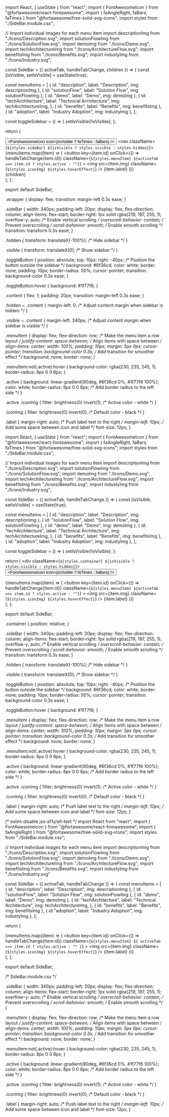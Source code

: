 import React, { useState } from "react";
import { FontAwesomeIcon } from "@fortawesome/react-fontawesome";
import { faAngleRight, faBars, faTimes } from "@fortawesome/free-solid-svg-icons";
import styles from "./SideBar.module.css";

// Import individual images for each menu item
import descriptionImg from "./Icons/Description.svg";
import solutionFlowImg from "./Icons/SolutionFlow.svg";
import demoImg from "./Icons/Demo.svg";
import techArchitectureImg from "./Icons/ArchitectureFlow.svg";
import benefitsImg from "./Icons/Benefits.svg";
import industyImg from "./Icons/Industry.svg";

const SideBar = ({ activeTab, handleTabChange, children }) => {
  const [isVisible, setIsVisible] = useState(true);

  const menuItems = [
    { id: "description", label: "Description", img: descriptionImg },
    { id: "solutionFlow", label: "Solution Flow", img: solutionFlowImg },
    { id: "demo", label: "Demo", img: demoImg },
    {
      id: "techArchitecture",
      label: "Technical Architecture",
      img: techArchitectureImg,
    },
    { id: "benefits", label: "Benefits", img: benefitsImg },
    { id: "adoption", label: "Industry Adoption", img: industyImg },
  ];

  const toggleSidebar = () => {
    setIsVisible(!isVisible);
  };

  return (
    <div className={styles.wrapper}>
      <button className={styles.toggleButton} onClick={toggleSidebar}>
        <FontAwesomeIcon icon={isVisible ? faTimes : faBars} />
      </button>
      <nav className={`${styles.sideBar} ${isVisible ? styles.visible : styles.hidden}`}>
        {menuItems.map((item) => (
          <button
            key={item.id}
            onClick={() => handleTabChange(item.id)}
            className={`${styles.menuItem} ${activeTab === item.id ? styles.active : ""}`}
          >
            <img
              src={item.img}
              className={`${styles.iconImg} ${styles.hoverEffect}`}
            />
            <span className={styles.label}>{item.label}</span>
            <FontAwesomeIcon icon={faAngleRight} className={styles.icon} />
          </button>
        ))}
      </nav>
      <div className={styles.content}>
        {children}
      </div>
    </div>
  );
};

export default SideBar;


.wrapper {
  display: flex;
  transition: margin-left 0.3s ease;
}

.sideBar {
  width: 340px;
  padding-left: 20px;
  display: flex;
  flex-direction: column;
  align-items: flex-start;
  border-right: 1px solid rgba(219, 197, 255, 1);
  overflow-y: auto; /* Enable vertical scrolling */
  overscroll-behavior: contain; /* Prevent overscrolling */
  scroll-behavior: smooth; /* Enable smooth scrolling */
  transition: transform 0.3s ease;
}

.hidden {
  transform: translateX(-100%); /* Hide sidebar */
}

.visible {
  transform: translateX(0); /* Show sidebar */
}

.toggleButton {
  position: absolute;
  top: 10px;
  right: -40px; /* Position the button outside the sidebar */
  background: #6f36cd;
  color: white;
  border: none;
  padding: 10px;
  border-radius: 50%;
  cursor: pointer;
  transition: background-color 0.3s ease;
}

.toggleButton:hover {
  background: #1f77f6;
}

.content {
  flex: 1;
  padding: 20px;
  transition: margin-left 0.3s ease;
}

.hidden ~ .content {
  margin-left: 0; /* Adjust content margin when sidebar is hidden */
}

.visible ~ .content {
  margin-left: 340px; /* Adjust content margin when sidebar is visible */
}

.menuItem {
  display: flex;
  flex-direction: row; /* Make the menu item a row layout */
  justify-content: space-between; /* Align items with space between */
  align-items: center;
  width: 100%;
  padding: 10px;
  margin: 5px 0px;
  cursor: pointer;
  transition: background-color 0.3s; /* Add transition for smoother effect */
  background: none;
  border: none;
}

.menuItem:not(.active):hover {
  background-color: rgba(230, 235, 245, 1);
  border-radius: 8px 0 0 8px;
}

.active {
  background: linear-gradient(90deg, #6f36cd 0%, #1f77f6 100%);
  color: white;
  border-radius: 8px 0 0 8px; /* Add border radius to the left side */
}

.active .iconImg {
  filter: brightness(0) invert(1); /* Active color - white */
}

.iconImg {
  filter: brightness(0) invert(0); /* Default color - black */
}

.label {
  margin-right: auto; /* Push label text to the right */
  margin-left: 10px; /* Add some space between icon and label */
  font-size: 12px;
}











import React, { useState } from "react";
import { FontAwesomeIcon } from "@fortawesome/react-fontawesome";
import { faAngleRight, faBars, faTimes } from "@fortawesome/free-solid-svg-icons";
import styles from "./SideBar.module.css";

// Import individual images for each menu item
import descriptionImg from "./Icons/Description.svg";
import solutionFlowImg from "./Icons/SolutionFlow.svg";
import demoImg from "./Icons/Demo.svg";
import techArchitectureImg from "./Icons/ArchitectureFlow.svg";
import benefitsImg from "./Icons/Benefits.svg";
import industyImg from "./Icons/Industry.svg";

const SideBar = ({ activeTab, handleTabChange }) => {
  const [isVisible, setIsVisible] = useState(true);

  const menuItems = [
    { id: "description", label: "Description", img: descriptionImg },
    { id: "solutionFlow", label: "Solution Flow", img: solutionFlowImg },
    { id: "demo", label: "Demo", img: demoImg },
    {
      id: "techArchitecture",
      label: "Technical Architecture",
      img: techArchitectureImg,
    },
    { id: "benefits", label: "Benefits", img: benefitsImg },
    { id: "adoption", label: "Industry Adoption", img: industyImg },
  ];

  const toggleSidebar = () => {
    setIsVisible(!isVisible);
  };

  return (
    <div className={`${styles.container} ${isVisible ? styles.visible : styles.hidden}`}>
      <button className={styles.toggleButton} onClick={toggleSidebar}>
        <FontAwesomeIcon icon={isVisible ? faTimes : faBars} />
      </button>
      <nav className={styles.sideBar}>
        {menuItems.map((item) => (
          <button
            key={item.id}
            onClick={() => handleTabChange(item.id)}
            className={`${styles.menuItem} ${activeTab === item.id ? styles.active : ""}`}
          >
            <img
              src={item.img}
              className={`${styles.iconImg} ${styles.hoverEffect}`}
            />
            <span className={styles.label}>{item.label}</span>
            <FontAwesomeIcon icon={faAngleRight} className={styles.icon} />
          </button>
        ))}
      </nav>
    </div>
  );
};

export default SideBar;




.container {
  position: relative;
}

.sideBar {
  width: 340px;
  padding-left: 20px;
  display: flex;
  flex-direction: column;
  align-items: flex-start;
  border-right: 1px solid rgba(219, 197, 255, 1);
  overflow-y: auto; /* Enable vertical scrolling */
  overscroll-behavior: contain; /* Prevent overscrolling */
  scroll-behavior: smooth; /* Enable smooth scrolling */
  transition: transform 0.3s ease;
}

.hidden {
  transform: translateX(-100%); /* Hide sidebar */
}

.visible {
  transform: translateX(0); /* Show sidebar */
}

.toggleButton {
  position: absolute;
  top: 10px;
  right: -40px; /* Position the button outside the sidebar */
  background: #6f36cd;
  color: white;
  border: none;
  padding: 10px;
  border-radius: 50%;
  cursor: pointer;
  transition: background-color 0.3s ease;
}

.toggleButton:hover {
  background: #1f77f6;
}

.menuItem {
  display: flex;
  flex-direction: row; /* Make the menu item a row layout */
  justify-content: space-between; /* Align items with space between */
  align-items: center;
  width: 100%;
  padding: 10px;
  margin: 5px 0px;
  cursor: pointer;
  transition: background-color 0.3s; /* Add transition for smoother effect */
  background: none;
  border: none;
}

.menuItem:not(.active):hover {
  background-color: rgba(230, 235, 245, 1);
  border-radius: 8px 0 0 8px;
}

.active {
  background: linear-gradient(90deg, #6f36cd 0%, #1f77f6 100%);
  color: white;
  border-radius: 8px 0 0 8px; /* Add border radius to the left side */
}

.active .iconImg {
  filter: brightness(0) invert(1); /* Active color - white */
}

.iconImg {
  filter: brightness(0) invert(0); /* Default color - black */
}

.label {
  margin-right: auto; /* Push label text to the right */
  margin-left: 10px; /* Add some space between icon and label */
  font-size: 12px;
}










/* eslint-disable jsx-a11y/alt-text */
import React from "react";
import { FontAwesomeIcon } from "@fortawesome/react-fontawesome";
import { faAngleRight } from "@fortawesome/free-solid-svg-icons";
import styles from "./SideBar.module.css";

// Import individual images for each menu item
import descriptionImg from "./Icons/Description.svg";
import solutionFlowImg from "./Icons/SolutionFlow.svg";
import demoImg from "./Icons/Demo.svg";
import techArchitectureImg from "./Icons/ArchitectureFlow.svg";
import benefitsImg from "./Icons/Benefits.svg";
import industyImg from "./Icons/Industry.svg"

const SideBar = ({ activeTab, handleTabChange }) => {
  const menuItems = [
    { id: "description", label: "Description", img: descriptionImg },
    { id: "solutionFlow", label: "Solution Flow", img: solutionFlowImg },
    { id: "demo", label: "Demo", img: demoImg },
    {
      id: "techArchitecture",
      label: "Technical Architecture",
      img: techArchitectureImg,
    },
    { id: "benefits", label: "Benefits", img: benefitsImg },
    { id:"adoption", label: "Industry Adoption", img: industyImg  },
  ];

  return (
    <nav className={styles.sideBar}>
      {menuItems.map((item) => (
        <button
          key={item.id}
          onClick={() => handleTabChange(item.id)}
          className={`${styles.menuItem} ${
            activeTab === item.id ? styles.active : ""
          }`}
        >
          <img
            src={item.img}
            className={`${styles.iconImg} ${styles.hoverEffect}`}
          />
          <span className={styles.label}>{item.label}</span>
          <FontAwesomeIcon icon={faAngleRight} className={styles.icon} />
        </button>
      ))}
    </nav>
  );
};

export default SideBar;


/* SideBar.module.css */

.sideBar {
  width: 340px;
  padding-left: 20px;
  display: flex;
  flex-direction: column;
  align-items: flex-start;
  border-right: 1px solid rgba(219, 197, 255, 1);
  overflow-y: auto; /* Enable vertical scrolling */
  overscroll-behavior: contain; /* Prevent overscrolling */
  scroll-behavior: smooth; /* Enable smooth scrolling */
}

.menuItem {
  display: flex;
  flex-direction: row; /* Make the menu item a row layout */
  justify-content: space-between; /* Align items with space between */
  align-items: center;
  width: 100%;
  padding: 10px;
  margin: 5px 0px;
  cursor: pointer;
  transition: background-color 0.3s; /* Add transition for smoother effect */
  background: none;
  border: none;
}

.menuItem:not(.active):hover {
  background-color: rgba(230, 235, 245, 1);
  border-radius: 8px 0 0 8px;
}

.active {
  background: linear-gradient(90deg, #6f36cd 0%, #1f77f6 100%);
  color: white;
  border-radius: 8px 0 0 8px; /* Add border radius to the left side */
}

.active .iconImg {
  filter: brightness(0) invert(1); /* Active color - white */
}

.iconImg {
  filter: brightness(0) invert(0); /* Default color - black */
}

.label {
  margin-right: auto; /* Push label text to the right */
  margin-left: 10px; /* Add some space between icon and label */
  font-size: 12px;
}





